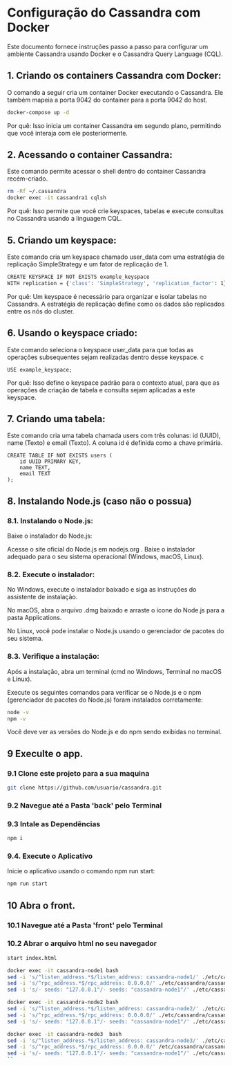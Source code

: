 # Configuração do Cassandra com Docker

Este documento fornece instruções passo a passo para configurar um ambiente Cassandra usando Docker e o Cassandra Query Language (CQL).

## 1. Criando os containers Cassandra com Docker:

O comando a seguir cria um container Docker executando o Cassandra. Ele também mapeia a porta 9042 do container para a porta 9042 do host.

```bash
docker-compose up -d

```

Por quê: Isso inicia um container Cassandra em segundo plano, permitindo que você interaja com ele posteriormente.

## 2. Acessando o container Cassandra:
Este comando permite acessar o shell dentro do container Cassandra recém-criado.

```bash
rm -Rf ~/.cassandra
docker exec -it cassandra1 cqlsh

```
Por quê: Isso permite que você crie keyspaces, tabelas e execute consultas no Cassandra usando a linguagem CQL.

## 5. Criando um keyspace:
Este comando cria um keyspace chamado user_data com uma estratégia de replicação SimpleStrategy e um fator de replicação de 1.

```bash
CREATE KEYSPACE IF NOT EXISTS example_keyspace
WITH replication = {'class': 'SimpleStrategy', 'replication_factor': 1};
```

Por quê: Um keyspace é necessário para organizar e isolar tabelas no Cassandra. A estratégia de replicação define como os dados são replicados entre os nós do cluster.

## 6. Usando o keyspace criado:
Este comando seleciona o keyspace user_data para que todas as operações subsequentes sejam realizadas dentro desse keyspace.
c

```clq
USE example_keyspace;
```
Por quê: Isso define o keyspace padrão para o contexto atual, para que as operações de criação de tabela e consulta sejam aplicadas a este keyspace.

## 7. Criando uma tabela:
Este comando cria uma tabela chamada users com três colunas: id (UUID), name (Texto) e email (Texto). A coluna id é definida como a chave primária.

```clq
CREATE TABLE IF NOT EXISTS users (
    id UUID PRIMARY KEY,
    name TEXT,
    email TEXT
);
```

## 8. Instalando Node.js (caso não o possua)
### 8.1. Instalando o Node.js:
Baixe o instalador do Node.js:

Acesse o site oficial do Node.js em nodejs.org
.
Baixe o instalador adequado para o seu sistema operacional (Windows, macOS, Linux).

### 8.2. Execute o instalador:
No Windows, execute o instalador baixado e siga as instruções do assistente de instalação.

No macOS, abra o arquivo .dmg baixado e arraste o ícone do Node.js para a pasta Applications.

No Linux, você pode instalar o Node.js usando o gerenciador de pacotes do seu sistema.

### 8.3. Verifique a instalação:
Após a instalação, abra um terminal (cmd no Windows, Terminal no macOS e Linux).

Execute os seguintes comandos para verificar se o Node.js e o npm (gerenciador de pacotes do Node.js) foram instalados corretamente:

```bash
node -v
npm -v
```
Você deve ver as versões do Node.js e do npm sendo exibidas no terminal.

## 9 Execulte o app.

### 9.1 Clone este projeto para a sua maquina
```bash
git clone https://github.com/usuario/cassandra.git
```
### 9.2 Navegue até a Pasta 'back' pelo Terminal

### 9.3 Intale as Dependências
```bash
npm i
```
### 9.4. Execute o Aplicativo
Inicie o aplicativo usando o comando npm run start:
```bash
npm run start
```

## 10 Abra o front.

### 10.1 Navegue até a Pasta 'front' pelo Terminal

### 10.2 Abrar o arquivo html no seu navegador
```bash
start index.html

docker exec -it cassandra-node1 bash
sed -i 's/^listen_address.*$/listen_address: cassandra-node1/' ./etc/cassandra/cassandra.yaml
sed -i 's/^rpc_address.*$/rpc_address: 0.0.0.0/' ./etc/cassandra/cassandra.yaml
sed -i 's/- seeds: "127.0.0.1"/- seeds: "cassandra-node1"/' ./etc/cassandra/cassandra.yaml

docker exec -it cassandra-node2 bash
sed -i 's/^listen_address.*$/listen_address: cassandra-node2/' ./etc/cassandra/cassandra.yaml
sed -i 's/^rpc_address.*$/rpc_address: 0.0.0.0/' ./etc/cassandra/cassandra.yaml
sed -i 's/- seeds: "127.0.0.1"/- seeds: "cassandra-node1"/' ./etc/cassandra/cassandra.yaml

docker exec -it cassandra-node3  bash
sed -i 's/^listen_address.*$/listen_address: cassandra-node3/' ./etc/cassandra/cassandra.yaml
sed -i 's/^rpc_address.*$/rpc_address: 0.0.0.0/' /etc/cassandra/cassandra.yaml
sed -i 's/- seeds: "127.0.0.1"/- seeds: "cassandra-node1"/' ./etc/cassandra/cassandra.yaml
``